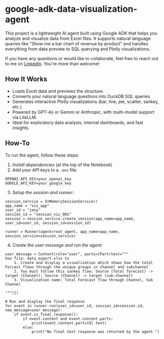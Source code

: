 # google-adk-data-visualization-agent

This project is a lightweight AI agent built using Google ADK that helps you analyze and visualize data from Excel files. It supports natural language queries like "Show me a bar chart of revenue by product" and handles everything from data preview to SQL querying and Plotly visualizations.

If you have any questions or would like to collaborate, feel free to reach out to me on [LinkedIn](https://www.linkedin.com/in/jenya-stoeva-60477249/). You're more than welcome!

## How It Works
* Loads Excel data and previews the structure.
* Converts your natural language questions into DuckDB SQL queries.
* Generates interactive Plotly visualizations (bar, line, pie, scatter, sankey, etc.).
* Powered by GPT-4o or Gemini or Anthropic, with multi-model support via LiteLLM.
* Ideal for exploratory data analysis, internal dashboards, and fast insights.

## How-To
To run the agent, follow these steps: 

1. *Install dependencies* (at the top of the Notebook)
2. *Add your API keys* to a ```.env``` file:
```
OPENAI_API_KEY=your_openai_key
GOOGLE_API_KEY=your_google_key
```

3. *Setup the session and runner*:

```
session_service = InMemorySessionService()
app_name = "viz_app"
user_id = "jeny"
session_id = "session_viz_001"
session = session_service.create_session(app_name=app_name, user_id=user_id, session_id=session_id)

runner = Runner(agent=root_agent, app_name=app_name, session_service=session_service)
```

4. *Create the user message and run the agent*:
```
user_message = Content(role="user", parts=[Part(text="""
Use file: data_export.xlsx to
    1. Create and display a visualization which shows how the total Forcast flows through the unique groups in Channel and subchannel`
    2. You must follow this sankey flow: Source (Total forecast) -> target (Channel); Source (Channel) -> target (sub-channel)
    3. Visualization name: Total Forecast flow through Channel, Sub Channel

""")])

# Run and display the final response
for event in runner.run(user_id=user_id, session_id=session.id, new_message=user_message):
    if event.is_final_response():
        if event.content and event.content.parts:
            print(event.content.parts[0].text)
        else:
            print("No final text response was returned by the agent.")
```

